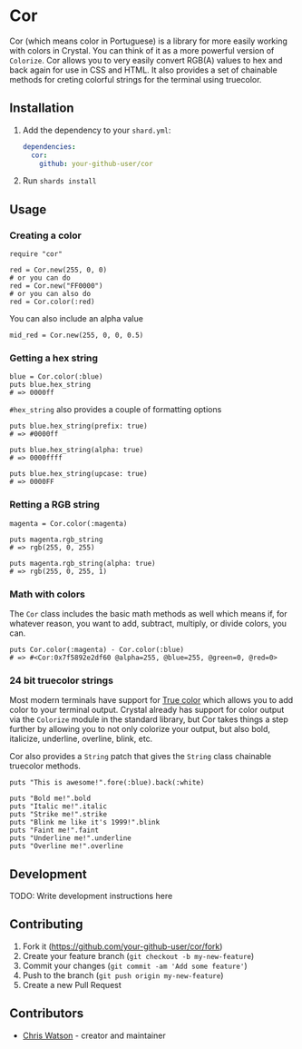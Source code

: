 # Cor

Cor (which means color in Portuguese) is a library for more easily
working with colors in Crystal. You can think of it as a more
powerful version of `Colorize`. Cor allows you to very
easily convert RGB(A) values to hex and back again for
use in CSS and HTML. It also provides a set of
chainable methods for creting colorful strings
for the terminal using truecolor.

## Installation

1. Add the dependency to your `shard.yml`:

   ```yaml
   dependencies:
     cor:
       github: your-github-user/cor
   ```

2. Run `shards install`

## Usage

### Creating a color

```crystal
require "cor"

red = Cor.new(255, 0, 0)
# or you can do
red = Cor.new("FF0000")
# or you can also do
red = Cor.color(:red)
```

You can also include an alpha value

```crystal
mid_red = Cor.new(255, 0, 0, 0.5)
```

### Getting a hex string

```crystal
blue = Cor.color(:blue)
puts blue.hex_string
# => 0000ff
```

`#hex_string` also provides a couple of formatting options

```crystal
puts blue.hex_string(prefix: true)
# => #0000ff

puts blue.hex_string(alpha: true)
# => 0000ffff

puts blue.hex_string(upcase: true)
# => 0000FF
```

### Retting a RGB string

```crystal
magenta = Cor.color(:magenta)

puts magenta.rgb_string
# => rgb(255, 0, 255)

puts magenta.rgb_string(alpha: true)
# => rgb(255, 0, 255, 1)
```

### Math with colors

The `Cor` class includes the basic math methods as well
which means if, for whatever reason, you want to add,
subtract, multiply, or divide colors, you can.

```crystal
puts Cor.color(:magenta) - Cor.color(:blue)
# => #<Cor:0x7f5892e2df60 @alpha=255, @blue=255, @green=0, @red=0>
```

### 24 bit truecolor strings

Most modern terminals have support for [True color](https://www.wikiwand.com/en/Color_depth)
which allows you to add color to your terminal output. Crystal
already has support for color output via the `Colorize`
module in the standard library, but Cor takes things
a step further by allowing you to not only colorize
your output, but also bold, italicize, underline,
overline, blink, etc.

Cor also provides a `String` patch that gives the `String` class
chainable truecolor methods.

```crystal
puts "This is awesome!".fore(:blue).back(:white)

puts "Bold me!".bold
puts "Italic me!".italic
puts "Strike me!".strike
puts "Blink me like it's 1999!".blink
puts "Faint me!".faint
puts "Underline me!".underline
puts "Overline me!".overline
```

## Development

TODO: Write development instructions here

## Contributing

1. Fork it (<https://github.com/your-github-user/cor/fork>)
2. Create your feature branch (`git checkout -b my-new-feature`)
3. Commit your changes (`git commit -am 'Add some feature'`)
4. Push to the branch (`git push origin my-new-feature`)
5. Create a new Pull Request

## Contributors

- [Chris Watson](https://github.com/your-github-user) - creator and maintainer
